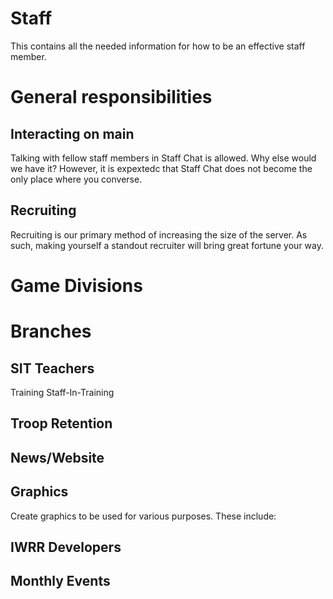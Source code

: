 # Staff
This contains all the needed information for how to be an effective staff member.

# General responsibilities
## Interacting on main
Talking with fellow staff members in Staff Chat is allowed. Why else would we have it? However, it is expextedc that Staff Chat does not become the only place where you converse.

## Recruiting
Recruiting is our primary method of increasing the size of the server. As such, making yourself a standout recruiter will bring great fortune your way.

# Game Divisions

# Branches

## SIT Teachers
Training Staff-In-Training 

## Troop Retention

## News/Website

## Graphics
Create graphics to be used for various purposes. These include:

## IWRR Developers

## Monthly Events


